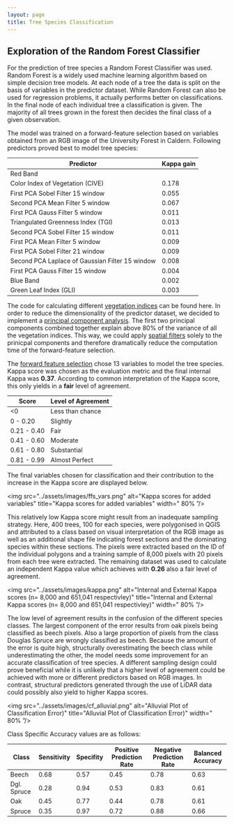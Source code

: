 ```yaml
---
layout: page
title: Tree Species Classification
---
```


## Exploration of the Random Forest Classifier

For the prediction of tree species a Random Forest Classifier was used.
Random Forest is a widely used machine learning algorithm based on simple decision tree models.
At each node of a tree the data is split on the basis of variables in the predictor dataset. While Random Forest can also be used for regression problems, it actually performs better on classifications. In the final node of each individual tree a classification is given. The majority of all trees grown in the forest then decides the final class of a given observation.

The model was trained on a forward-feature selection based on variables obtained from an RGB image of the University Forest in Caldern.
Following predictors proved best to model tree species:

| Predictor                                       | Kappa gain |
| ----------------------------------------------- | ---------- |
| Red Band                                        |            |
| Color Index of Vegetation (CIVE)                | 0.178      |
| First PCA Sobel Filter 15 window                | 0.055      |
| Second PCA Mean Filter 5 window                 | 0.067      |
| First PCA Gauss Filter 5 window                 | 0.011      |
| Triangulated Greenness Index (TGI)              | 0.013      |
| Second PCA Sobel Filter 15 window               | 0.011      |
| First PCA Mean Filter 5 window                  | 0.009      |
| First PCA Sobel Filter 21 window                | 0.009      |
| Second PCA Laplace of Gaussian Filter 15 window | 0.008      |
| First PCA Gauss Filter 15 window                | 0.004      |
| Blue Band                                       | 0.002      |
| Green Leaf Index (GLI)                          | 0.003      |

The code for calculating different [vegetation indices](https://github.com/goergen95/mof_caldern/blob/master/src/000_fun.R#L163) can be found here. In order to reduce the dimensionality of the predictor dataset, we decided to implement a [principal component analysis](https://github.com/goergen95/mof_caldern/blob/master/src/003_pcAnalysis.R). The first two principal components combined together explain above 80% of the variance of all the vegetation indices. This way, we could apply [spatial filters](https://github.com/goergen95/mof_caldern/blob/master/src/000_fun.R#L63) solely to the prinicpal components and therefore dramatically reduce the computation time of the forward-feature selection.

The [forward feature selection](https://github.com/goergen95/mof_caldern/blob/master/src/010_rf_classification.R) chose 13 variables to model the tree species. Kappa score was chosen as the evaluation metric and the final internal Kappa was **0.37**. According to common interpretation of the Kappa score, this only yields in a **fair** level of agreement.

| Score       | Level of Agreement |
| ----------- | ------------------ |
| <0          | Less than chance   |
| 0 - 0.20    | Slightly           |
| 0.21 - 0.40 | Fair               |
| 0.41 - 0.60 | Moderate           |
| 0.61 - 0.80 | Substantial        |
| 0.81 - 0.99 | Almost Perfect     |

The final variables chosen for classification and their contribution to the increase in the Kappa score are displayed below.

<img src="../assets/images/ffs_vars.png" alt="Kappa scores for added variables"
	title="Kappa scores for added variables" width=" 80% ”/>

This relatively low Kappa score might result from an inadequate sampling strategy. Here, 400 trees, 100 for each species, were polygonised in QGIS and attributed to a class based on visual interpretation of the RGB image as well as an additional shape file indicating forest sections and the dominating species within these sections. The pixels were extracted based on the ID of the individual polygons and a training sample of 8,000 pixels with 20 pixels from each tree were extracted. The remaining dataset was used to calculate an independent Kappa value which achieves with **0.26** also a fair level of agreement.

<img src="../assets/images/kappa.png" alt="Internal and External Kappa scores (n= 8,000 and 651,041 respectivley)"
	title="Internal and External Kappa scores (n= 8,000 and 651,041 respectivley)" width=" 80% ”/>

The low level of agreement results in the confusion of the different species classes. The largest component of the error results from oak pixels being classified as beech pixels. Also a large proportion of pixels from the class Douglas Spruce are wrongly classified as beech. Because the amount of the error is quite high, structurally overestimating the beech class while underestimating the other, the model needs some improvement for an accurate classification of tree species. A different sampling design could prove beneficial while it is unlikely that a higher level of agreement could be achieved with more or different predictors based on RGB images. In contrast, structural predictors generated through the use of LiDAR data could possibly also yield to higher Kappa scores.

<img src="../assets/images/cf_alluvial.png" alt="Alluvial Plot of Classification Error)"
	title="Alluvial Plot of Classification Error)" width=" 80% ”/>

Class Specific Accuracy values are as follows:

| Class       | Sensitivity | Specifity | Positive Prediction Rate | Negative Prediction Rate | Balanced Accuracy |
| ----------- | ----------- | --------- | ------------------------ | ------------------------ | ----------------- |
| Beech       | 0.68        | 0.57      | 0.45                     | 0.78                     | 0.63              |
| Dgl. Spruce | 0.28        | 0.94      | 0.53                     | 0.83                     | 0.61              |
| Oak         | 0.45        | 0.77      | 0.44                     | 0.78                     | 0.61              |
| Spruce      | 0.35        | 0.97      | 0.72                     | 0.88                     | 0.66              |

